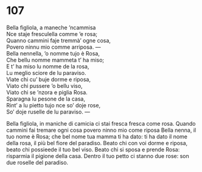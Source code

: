 # 107
  
Bella figliola, a maneche ’ncammisa  
Nce staje fresculella comme ’e rosa;  
Quanno cammini faje tremmà’ ogne cosa,  
Povero ninnu mio comme arriposa. —  
Bella nennella, ’o nomme tujo è Rosa,  
Che bellu nomme mammeta t’ ha miso;  
E t’ ha miso lu nomme de la rosa,  
Lu meglio sciore de lu paraviso.  
Vìate chi cu’ buje dorme e riposa,  
Viato chi pussere ’o bellu viso,  
Viato chi se ’nzora e piglia Rosa.  
Sparagna lu pesone de la casa,  
Rint’ a lu pietto tujo nce so’ doje rose,  
So’ doje ruselle de lu paraviso. —

Bella figliola, in maniche di camicia
ci stai fresca fresca come rosa.
Quando cammini fai tremare ogni cosa
povero ninno mio come riposa
Bella nenna, il tuo nome è Rosa;
che bel nome tua mamma ti ha dato:
ti ha dato il nome della rosa,
il più bel fiore del paradiso.
Beato chi con voi dorme e riposa,
beato chi possieede il tuo bel viso.
Beato chi si sposa e prende Rosa:
risparmia il pigione della casa.
Dentro il tuo petto ci stanno due rose:
son due roselle del paradiso.
